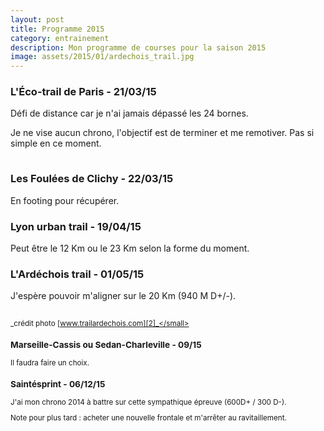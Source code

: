 ```yaml
---
layout: post
title: Programme 2015
category: entrainement
description: Mon programme de courses pour la saison 2015
image: assets/2015/01/ardechois_trail.jpg
---
```


### L'Éco-trail de Paris - 21/03/15

Défi de distance car je n'ai jamais dépassé les 24 bornes.

Je ne vise aucun chrono, l'objectif est de terminer et me remotiver. Pas si
simple en ce moment.

<img
  class="ctr img-thumbnail"
  alt="Statistiques 2014"
  data-src="{{ '2015/01/paris_ecotrail_30km_profil.jpg' | asset_path }}"
  src="data:image/gif;base64,R0lGODlhAQABAAAAACH5BAEKAAEALAAAAAABAAEAAAICTAEAOw=="
  onload="lzld(this)" />

### Les Foulées dе Clіchy - 22/03/15

En footing pour récupérer.

### Lyon urban trail - 19/04/15

Peut être le 12 Km ou le 23 Km selon la forme du moment.

### L'Ardéchois trail - 01/05/15

J'espère pouvoir m'aligner sur le 20 Km (940 M D+/-).

<img
  class="ctr img-thumbnail"
  alt="Statistiques 2014"
  data-src="{{ '2015/01/ardechois_trail.jpg' | asset_path }}"
  src="data:image/gif;base64,R0lGODlhAQABAAAAACH5BAEKAAEALAAAAAABAAEAAAICTAEAOw=="
  onload="lzld(this)" />

<small>_crédit photo [www.trailardechois.com][2]_</small>

### Marseille-Cassis ou Sedan-Charleville - 09/15

Il faudra faire un choix.

### Saintésprint - 06/12/15

J'ai mon chrono 2014 à battre sur cette sympathique épreuve (600D+ / 300 D-).

Note pour plus tard : acheter une nouvelle frontale et m'arrêter au
ravitaillement.

[1]: http://traildeparis.com/
[2]: http://www.trailardechois.com/
